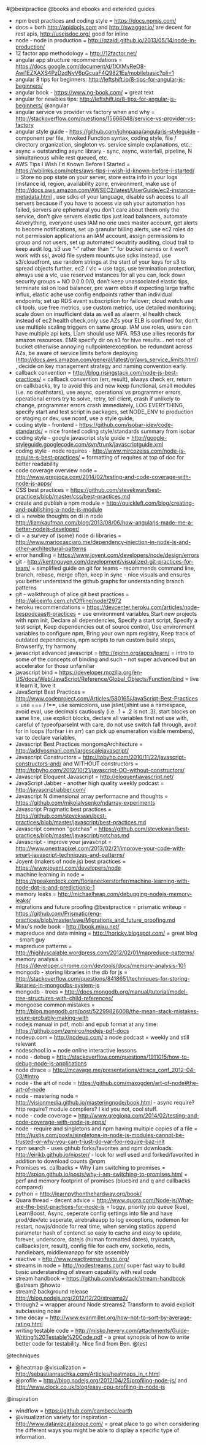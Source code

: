 #@bestpractice @books and ebooks and extended guides
* npm best practices and coding style = https://docs.npmjs.com/
* docs = both http://apidocjs.com and http://swagger.io/ are decent for rest apis, http://usejsdoc.org/ good for inline 
* node - node in production = http://qzaidi.github.io/2013/05/14/node-in-production/
* 12 factor app methodology =  http://12factor.net/
* angular app structure recommendations = https://docs.google.com/document/d/1XXMvReO8-Awi1EZXAXS4PzDzdNvV6pGcuaF4Q9821Es/mobilebasic?pli=1
* angular 8 tips for beginners: http://leftshift.io/8-tips-for-angular-js-beginners/
* angular book - https://www.ng-book.com/ = great text
* angular for newbies tips: http://leftshift.io/8-tips-for-angular-js-beginners/ @angular
* angular service vs provider vs factory when and why = http://stackoverflow.com/questions/15666048/service-vs-provider-vs-factory
* angular style guide - https://github.com/johnpapa/angularjs-styleguide - component per file, Invoked Function syntax, coding style, file / directory organization, singleton vs. service simple explanations, etc.;
* async = outstanding async library - sync, async, waterfall, pipeline, N simultaneous while rest queued, etc.
* AWS Tips I Wish I'd Known Before I Started =  https://wblinks.com/notes/aws-tips-i-wish-id-known-before-i-started/ = Store no pop state on your server, store extra info in your logs (instance id, region, availability zone, environment, make use of http://docs.aws.amazon.com/AWSEC2/latest/UserGuide/ec2-instance-metadata.html , use sdks of your language, disable ssh access to all servers because if you have to access via ssh your automation has failed, servers are ephemeral you don’t care about them only the service, don’t give servers elastic tips just load balancers, automate 4everything, everyone uses IAM no one uses master account, get alerts to become notifications, set up granular billing alerts, use ec2 roles do not permission applications an IAM account, assign permissions to group and not users, set up automated secutrity auditing, cloud trail to keep audit log, s3 use “-“ rather than “.” for bucket names or it won’t work with ssl, avoid file system mounts use sdks instead, use s3/cloudfront, use random strings at the start of your keys for s3 to spread objects further, ec2 / vlc = use tags, use termination protection, always use a vlc, use reserved instances for all you can, lock down security groups = NO 0.0.0.0/0, don’t keep unassociated elastic tips, terminate ssl on load balancer, pre warm ebbs if expecting large traffic influx, elastic ache use config endpoints rather than individual endpoints; set up RDS event subscription for failover; cloud watch use cli tools, use free metrics, use custom metrics, use detailed monitoring; scale down on insufficient data as well as alaerm, el health check instead of ec2 health check,only use AZs your ELB is confined for, don’t use multiple scaling triggers on same group. IAM use roles, users can have multiple api kets, Liam should use MFA.  R53 use allies records for amazon resources.  EMR specify dir on s3 for hive results… not root of bucket otherwise annoying nullpointerexception. be redundant across AZs, be aware of service limits before deploying (http://docs.aws.amazon.com/general/latest/gr/aws_service_limits.html), decide on key management strategy and naming convention early.
* callback convention = http://blog.risingstack.com/node-js-best-practices/ = callback convention (err, result), always check err, return on callkbacks, try to avoid this and new keep functional, small modules (i.e. no deathstars), use async, operational vs programmer errors, operational errors try to solve, retry, tell client, crash if unlikely to change, programmer errors crash immediately, LOG EVERYTHING, specify start and test script in packages, set NODE_ENV to production or staging or dev, use nconf, use a style guide,
* coding style - frontend - https://github.com/isobar-idev/code-standards/ = nice fronted coding style/standards summary from isobar
* coding style - google javascript style guide = http://google-styleguide.googlecode.com/svn/trunk/javascriptguide.xml
* coding style - node requires - http://www.mircozeiss.com/node-js-require-s-best-practices/ = formatting of requires at top of doc for better readability
* code coverage overview node = http://www.gregjopa.com/2014/02/testing-and-code-coverage-with-node-js-apps/
* CSS best practices = https://github.com/stevekwan/best-practices/blob/master/css/best-practices.md
* create and publish a npm module = http://quickleft.com/blog/creating-and-publishing-a-node-js-module
* di = newbie thoughts on di in node http://liamkaufman.com/blog/2013/08/06/how-angularjs-made-me-a-better-nodejs-developer/
* di = a survey of (some) node di libraries = http://www.mariocasciaro.me/dependency-injection-in-node-js-and-other-architectural-patterns
* error handling = https://www.joyent.com/developers/node/design/errors
* git - http://kentnguyen.com/development/visualized-git-practices-for-team/ = simplified guide on git for teams - recommends command line, branch, rebase, merge often, keep in sync - nice visuals and ensures you better understand the github graphs for understanding branch patterns
* git - walkthrough of alice git best practices = http://aliceinfo.cern.ch/Offline/node/2972
* heroku recommendations = https://devcenter.heroku.com/articles/node-bespodcaastt-practices = use environment variables,Start new projects with npm init, Declare all dependencies, Specify a start script, Specify a test script, Keep dependencies out of source control, Use environment variables to configure npm, Bring your own npm registry, Keep track of outdated dependencies,  npm scripts to run custom build steps, Browserify, try harmony
* javascript advanced javascript = http://ejohn.org/apps/learn/ = intro to some of the concepts of binding and such - not super advanced but an accelerator for those unfamiliar
* javascript bind = https://developer.mozilla.org/en-US/docs/Web/JavaScript/Reference/Global_Objects/Function/bind = live it learn it, love it
* JavaScript Best Practices =  http://www.codeproject.com/Articles/580165/JavaScript-Best-Practices = use === / !==, use semicolons, use jslint/jshint use a namespace, avoid eval, use decimals cautiously (i.e. .1 + .2 is not .3), start blocks on same line, use explicit blocks, declare all variables first not use with, careful of typeofparseInt with care, do not use switch fall through, avoit for in loops (for(var i in arr) can pick up enumeration visible members), var to declare variables,
* Javascript Best Practices mongomqArchitecture = http://addyosmani.com/largescalejavascript/
* Javascript Constructors = http://tobyho.com/2010/11/22/javascript-constructors-and/ and WITHOUT constructors = http://tobyho.com/2012/10/21/javascript-OO-without-constructors/
* Javascript Eloquent Javascript = http://eloquentjavascript.net/
* JavaScript Jabber - another high quality weekly podcast = http://javascriptjabber.com/
* Javascript N dimensional array performacne and thoughts = https://github.com/mikolalysenko/ndarray-experiments
* Javascript Pragmatic best practices = https://github.com/stevekwan/best-practices/blob/master/javascript/best-practices.md
* Javascript common "gotchas" = https://github.com/stevekwan/best-practices/blob/master/javascript/gotchas.md
* Javascript - improve your javascript = http://www.onextrapixel.com/2013/02/21/improve-your-code-with-smart-javascript-techniques-and-patterns/
* Joyent (makers of node.js) best practices = https://www.joyent.com/developers/node
* machine learning in node = https://speakerdeck.com/florianeckerstorfer/machine-learning-with-node-dot-js-and-predictionio-1
* memory leaks = http://michaelheap.com/debugging-nodejs-memory-leaks/
* migrations and future proofing @bestpractice = prismatic writeup =  https://github.com/Prismatic/eng-practices/blob/master/swe/Migrations_and_future_proofing.md
* Mixu's node book -  http://book.mixu.net/
* mapreduce and data mining = http://horicky.blogspot.com/ = great blog - smart guy
* mapreduce patterns = http://highlyscalable.wordpress.com/2012/02/01/mapreduce-patterns/
* memory analysis = https://developer.chrome.com/devtools/docs/memory-analysis-101
* mongodb - storing libraries in the db for js  = http://stackoverflow.com/questions/8418651/techniques-for-storing-libraries-in-mongodbs-system-js
* mongodb - trees = http://docs.mongodb.org/manual/tutorial/model-tree-structures-with-child-references/
* mongoose common mistakes = http://blog.mongodb.org/post/52299826008/the-mean-stack-mistakes-youre-probably-making-with
* nodejs manual in pdf, mobi and epub format at any time: https://github.com/zemirco/nodejs-pdf-docs
* nodeup.com = http://nodeup.com/ a node podcast = weekly and still relevant
* nodeschool.io = node online interactive lessons.
* node - debug = http://stackoverflow.com/questions/1911015/how-to-debug-node-js-applications
* node dtrace = http://mcavage.me/presentations/dtrace_conf_2012-04-03/#intro
* node - the art of node = https://github.com/maxogden/art-of-node#the-art-of-node
* node - mastering node = http://visionmedia.github.io/masteringnode/book.html - async require?  http require?  module compilers?  I kid you not, cool stuff.
* node - code coverage = http://www.gregjopa.com/2014/02/testing-and-code-coverage-with-node-js-apps/
* node - require and singletons and npm having multiple copies of a file = http://justjs.com/posts/singletons-in-node-js-modules-cannot-be-trusted-or-why-you-can-t-just-do-var-foo-require-baz-init
* npm search - uses gtihub forks/favorites and npm downloads: http://eirikb.github.io/nipster/ - look for well used and forked/favorited in addition to download counts @npm
* Promises vs. callbacks = Why I am switching to promises = http://spion.github.io/posts/why-i-am-switching-to-promises.html = perf and memory footprint of promises (bluebird and q and callbacks compared)
* python = http://learnpythonthehardway.org/book/
* Quara thread - decent advice =  http://www.quora.com/Node-js/What-are-the-best-practices-for-node-js = loggy, priority job queue (kue), LearnBoost, Async, seperate config settings into file and have prod/dev/etc seperate, airebrakeapp to log exceptions, nodemon for restart, nowjs/dnode for real time, when serving statics append parameter hash of contenct so easy to cache and easy to update, forever, underscore, datejs (human formatted dates), try/catch, callbacks(err, result), config file for each env, socketio, redis, handlebars, middlemanapp for site assembly
* reactive = http://www.reactivemanifesto.org/
* streams in node = http://nodestreams.com/ super fast way to build basic understanding of stream capability with real code
* stream handbook = https://github.com/substack/stream-handbook @stream @howto
* stream2 background release http://blog.nodejs.org/2012/12/20/streams2/
* through2 = wrapper around Node streams2 Transform to avoid explicit subclassing noise
* time decay = http://www.evanmiller.org/how-not-to-sort-by-average-rating.html
* writing testable code = http://misko.hevery.com/attachments/Guide-Writing%20Testable%20Code.pdf - a great synopsis of how to write better code for testability.  Nice find from Ben. @test

@techniques
* @heatmap  @visualization = http://sebastianraschka.com/Articles/heatmaps_in_r.html
* @profile = http://blog.nodejs.org/2012/04/25/profiling-node-js/ and http://www.clock.co.uk/blog/easy-cpu-profiling-in-node-js

@inspiration
* windflow = https://github.com/cambecc/earth
* @visualization variety for inspiration - http://www.datavizcatalogue.com/ = great place to go when considering the different ways you might be able to display a specific type of information.

